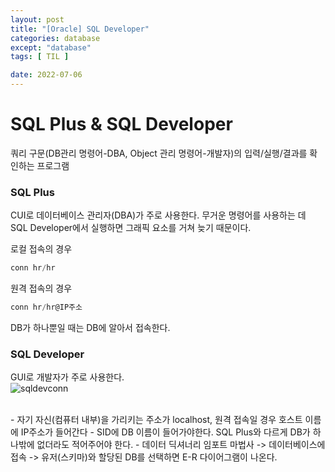 ```yaml
---
layout: post
title: "[Oracle] SQL Developer"
categories: database
except: "database"
tags: [ TIL ]

date: 2022-07-06
---
```


# SQL Plus & SQL Developer
쿼리 구문(DB관리 명령어-DBA, Object 관리 명령어-개발자)의 입력/실행/결과를 확인하는 프로그램

### SQL Plus
CUI로 데이터베이스 관리자(DBA)가 주로 사용한다. 무거운 명령어를 사용하는 데 SQL Developer에서 실행하면 그래픽 요소를 거쳐 늦기 때문이다.

로컬 접속의 경우
```sql
conn hr/hr
```
원격 접속의 경우
```sql
conn hr/hr@IP주소
```
DB가 하나뿐일 때는 DB에 알아서 접속한다.

### SQL Developer
GUI로 개발자가 주로 사용한다.<br>
![sqldevconn](https://user-images.githubusercontent.com/108128650/177452787-0df6b685-1f53-4bf4-82ab-752e53a240ae.PNG)

<br>
- 자기 자신(컴퓨터 내부)을 가리키는 주소가 localhost, 원격 접속일 경우 호스트 이름에 IP주소가 들어간다
- SID에 DB 이름이 들어가야한다. SQL Plus와 다르게 DB가 하나밖에 없더라도 적어주어야 한다.
- 데이터 딕셔너리 임포트 마법사 -> 데이터베이스에 접속 -> 유저(스키마)와 할당된 DB를 선택하면 E-R 다이어그램이 나온다.

<br>
